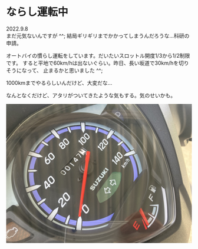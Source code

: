 # ならし運転中

2022.9.8<br />
まだ元気ないんですが ^^; 結局ギリギリまでかかってしまうんだろうな...科研の申請。

オートバイの慣らし運転をしています。だいたいスロットル開度1/3から1/2制限です。
すると平地で60km/hは出ないぐらい。昨日、長い坂道で30km/hを切りそうになって、
止まるかと思いました ^^;

1000kmまでやるらしいんだけど、大変だな...

なんとなくだけど、アタリがついてきたような気もする。気のせいかも。

![running in](running-in.jpg)